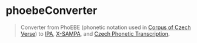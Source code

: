 # phoebeConverter
> Converter from PhoEBE (phonetic notation used in <a href="http://versologie.cz" target="_blank">Corpus of Czech Verse</a>) to <a href="https://en.wikipedia.org/wiki/International_Phonetic_Alphabet" target="_blank">IPA</a>, <a href="https://en.wikipedia.org/wiki/X-SAMPA" target="_blank">X-SAMPA</a>, and <a href="http://fonetika.ff.cuni.cz/o-fonetice/foneticka-transkripce/ceska-foneticka-transkripce/" target="_blank">Czech Phonetic Transcription</a>.
